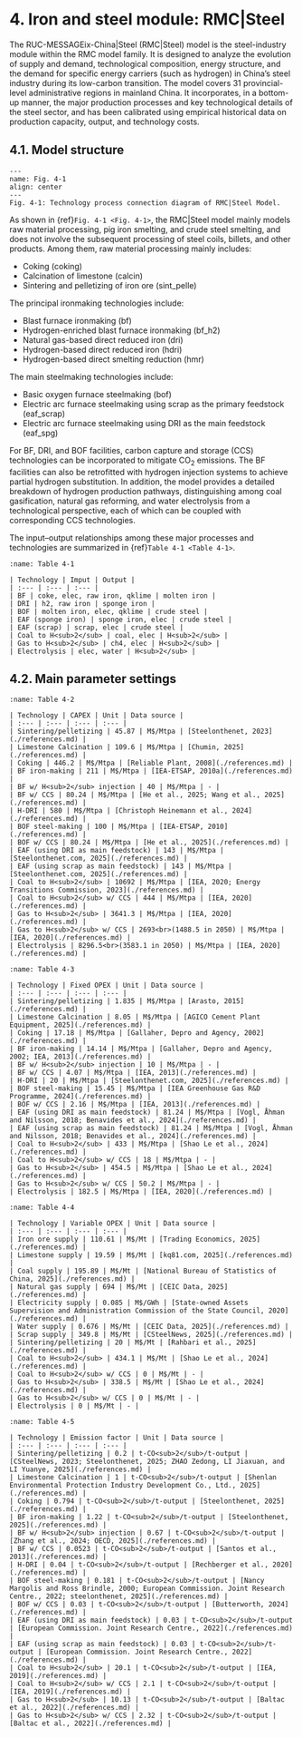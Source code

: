 # 4. Iron and steel module: RMC|Steel

The RUC-MESSAGEix-China|Steel (RMC|Steel) model is the steel-industry module within the RMC model family. It is designed to analyze the evolution of supply and demand, technological composition, energy structure, and the demand for specific energy carriers (such as hydrogen) in China’s steel industry during its low-carbon transition. The model covers 31 provincial-level administrative regions in mainland China. It incorporates, in a bottom-up manner, the major production processes and key technological details of the steel sector, and has been calibrated using empirical historical data on production capacity, output, and technology costs.

## 4.1. Model structure


```{figure} _static/fig_4_1.png
---
name: Fig. 4-1
align: center
---
Fig. 4-1: Technology process connection diagram of RMC|Steel Model.
```

As shown in {ref}`Fig. 4-1 <Fig. 4-1>`, the RMC|Steel model mainly models raw material processing, pig iron smelting, and crude steel smelting, and does not involve the subsequent processing of steel coils, billets, and other products. Among them, raw material processing mainly includes:
- Coking (coking)
- Calcination of limestone (calcin)
- Sintering and pelletizing of iron ore (sint_pelle)

The principal ironmaking technologies include:
- Blast furnace ironmaking (bf)
- Hydrogen-enriched blast furnace ironmaking (bf_h2)
- Natural gas-based direct reduced iron (dri)
- Hydrogen-based direct reduced iron (hdri)
- Hydrogen-based direct smelting reduction (hmr)

The main steelmaking technologies include:
- Basic oxygen furnace steelmaking (bof)
- Electric arc furnace steelmaking using scrap as the primary feedstock (eaf_scrap)
- Electric arc furnace steelmaking using DRI as the main feedstock (eaf_spg)

For BF, DRI, and BOF facilities, carbon capture and storage (CCS) technologies can be incorporated to mitigate CO<sub>2</sub> emissions. The BF facilities can also be retrofitted with hydrogen injection systems to achieve partial hydrogen substitution. In addition, the model provides a detailed breakdown of hydrogen production pathways, distinguishing among coal gasification, natural gas reforming, and water electrolysis from a technological perspective, each of which can be coupled with corresponding CCS technologies.

The input–output relationships among these major processes and technologies are summarized in {ref}`Table 4-1 <Table 4-1>`.

```{table} Table 4-1: RMC|Steel main technology input and output.
:name: Table 4-1

| Technology | Imput | Output |
| :--- | :--- | :--- |
| BF | coke, elec, raw iron, qklime | molten iron |
| DRI | h2, raw iron | sponge iron |
| BOF | molten iron, elec, qklime | crude steel |
| EAF (sponge iron) | sponge iron, elec | crude steel |
| EAF (scrap) | scrap, elec | crude steel |
| Coal to H<sub>2</sub> | coal, elec | H<sub>2</sub> |
| Gas to H<sub>2</sub> | ch4, elec | H<sub>2</sub> |
| Electrolysis | elec, water | H<sub>2</sub> |
```


## 4.2. Main parameter settings

```{table} Table 4-2: Capital expenditures（CAPEX）
:name: Table 4-2

| Technology | CAPEX | Unit | Data source |
| :--- | :--- | :--- | :--- |
| Sintering/pelletizing | 45.87 | M$/Mtpa | [Steelonthenet, 2023](./references.md) |
| Limestone Calcination | 109.6 | M$/Mtpa | [Chumin, 2025](./references.md) |
| Coking | 446.2 | M$/Mtpa | [Reliable Plant, 2008](./references.md) |
| BF iron-making | 211 | M$/Mtpa | [IEA-ETSAP, 2010a](./references.md) |
| BF w/ H<sub>2</sub> injection | 40 | M$/Mtpa | - |
| BF w/ CCS | 80.24 | M$/Mtpa | [He et al., 2025; Wang et al., 2025](./references.md) |
| H-DRI | 580 | M$/Mtpa | [Christoph Heinemann et al., 2024](./references.md) |
| BOF steel-making | 100 | M$/Mtpa | [IEA-ETSAP, 2010](./references.md) |
| BOF w/ CCS | 80.24 | M$/Mtpa | [He et al., 2025](./references.md) |
| EAF (using DRI as main feedstock) | 143 | M$/Mtpa | [Steelonthenet.com, 2025](./references.md) |
| EAF (using scrap as main feedstock) | 143 | M$/Mtpa | [Steelonthenet.com, 2025](./references.md) |
| Coal to H<sub>2</sub> | 10692 | M$/Mtpa | [IEA, 2020; Energy Transitions Commission, 2023](./references.md) |
| Coal to H<sub>2</sub> w/ CCS | 444 | M$/Mtpa | [IEA, 2020](./references.md) |
| Gas to H<sub>2</sub> | 3641.3 | M$/Mtpa | [IEA, 2020](./references.md) |
| Gas to H<sub>2</sub> w/ CCS | 2693<br>(1488.5 in 2050) | M$/Mtpa | [IEA, 2020](./references.md) |
| Electrolysis | 8296.5<br>(3583.1 in 2050) | M$/Mtpa | [IEA, 2020](./references.md) |
```

```{table} Table 4-3: Fixed operation expenditures
:name: Table 4-3

| Technology | Fixed OPEX | Unit | Data source |
| :--- | :--- | :--- | :--- |
| Sintering/pelletizing | 1.835 | M$/Mtpa | [Arasto, 2015](./references.md) |
| Limestone Calcination | 8.05 | M$/Mtpa | [AGICO Cement Plant Equipment, 2025](./references.md) |
| Coking | 17.18 | M$/Mtpa | [Gallaher, Depro and Agency, 2002](./references.md) |
| BF iron-making | 14.14 | M$/Mtpa | [Gallaher, Depro and Agency, 2002; IEA, 2013](./references.md) |
| BF w/ H<sub>2</sub> injection | 10 | M$/Mtpa | - |
| BF w/ CCS | 4.07 | M$/Mtpa | [IEA, 2013](./references.md) |
| H-DRI | 20 | M$/Mtpa | [Steelonthenet.com, 2025](./references.md) |
| BOF steel-making | 15.45 | M$/Mtpa | [IEA Greenhouse Gas R&D Programme, 2024](./references.md) |
| BOF w/ CCS | 2.16 | M$/Mtpa | [IEA, 2013](./references.md) |
| EAF (using DRI as main feedstock) | 81.24 | M$/Mtpa | [Vogl, Åhman and Nilsson, 2018; Benavides et al., 2024](./references.md) |
| EAF (using scrap as main feedstock) | 81.24 | M$/Mtpa | [Vogl, Åhman and Nilsson, 2018; Benavides et al., 2024](./references.md) |
| Coal to H<sub>2</sub> | 433 | M$/Mtpa | [Shao Le et al., 2024](./references.md) |
| Coal to H<sub>2</sub> w/ CCS | 18 | M$/Mtpa | - |
| Gas to H<sub>2</sub> | 454.5 | M$/Mtpa | [Shao Le et al., 2024](./references.md) |
| Gas to H<sub>2</sub> w/ CCS | 50.2 | M$/Mtpa | - |
| Electrolysis | 182.5 | M$/Mtpa | [IEA, 2020](./references.md) |
```

```{table} Table 4-4: Variable operation expenditures
:name: Table 4-4

| Technology | Variable OPEX | Unit | Data source |
| :--- | :--- | :--- | :--- |
| Iron ore supply | 110.61 | M$/Mt | [Trading Economics, 2025](./references.md) |
| Limestone supply | 19.59 | M$/Mt | [kq81.com, 2025](./references.md) |
| Coal supply | 195.89 | M$/Mt | [National Bureau of Statistics of China, 2025](./references.md) |
| Natural gas supply | 694 | M$/Mt | [CEIC Data, 2025](./references.md) |
| Electricity supply | 0.085 | M$/GWh | [State-owned Assets Supervision and Administration Commission of the State Council, 2020](./references.md) |
| Water supply | 0.676 | M$/Mt | [CEIC Data, 2025](./references.md) |
| Scrap supply | 349.8 | M$/Mt | [CSteelNews, 2025](./references.md) |
| Sintering/pelletizing | 20 | M$/Mt | [Rahbari et al., 2025](./references.md) |
| Coal to H<sub>2</sub> | 434.1 | M$/Mt | [Shao Le et al., 2024](./references.md) |
| Coal to H<sub>2</sub> w/ CCS | 0 | M$/Mt | - |
| Gas to H<sub>2</sub> | 338.5 | M$/Mt | [Shao Le et al., 2024](./references.md) |
| Gas to H<sub>2</sub> w/ CCS | 0 | M$/Mt | - |
| Electrolysis | 0 | M$/Mt | - |
```

```{table} Table 4-5: Carbon emission factor
:name: Table 4-5

| Technology | Emission factor | Unit | Data source |
| :--- | :--- | :--- | :--- |
| Sintering/pelletizing | 0.2 | t-CO<sub>2</sub>/t-output | [CSteelNews, 2023; Steelonthenet, 2025; ZHAO Zedong, LI Jiaxuan, and LI Yuanye, 2025](./references.md) |
| Limestone Calcination | 1 | t-CO<sub>2</sub>/t-output | [Shenlan Environmental Protection Industry Development Co., Ltd., 2025](./references.md) |
| Coking | 0.794 | t-CO<sub>2</sub>/t-output | [Steelonthenet, 2025](./references.md) |
| BF iron-making | 1.22 | t-CO<sub>2</sub>/t-output | [Steelonthenet, 2025](./references.md) |
| BF w/ H<sub>2</sub> injection | 0.67 | t-CO<sub>2</sub>/t-output | [Zhang et al., 2024; OECD, 2025](./references.md) |
| BF w/ CCS | 0.0523 | t-CO<sub>2</sub>/t-output | [Santos et al., 2013](./references.md) |
| H-DRI | 0.04 | t-CO<sub>2</sub>/t-output | [Rechberger et al., 2020](./references.md) |
| BOF steel-making | 0.181 | t-CO<sub>2</sub>/t-output | [Nancy Margolis and Ross Brindle, 2000; European Commission. Joint Research Centre., 2022; steelonthenet, 2025](./references.md) |
| BOF w/ CCS | 0.03 | t-CO<sub>2</sub>/t-output | [Butterworth, 2024](./references.md) |
| EAF (using DRI as main feedstock) | 0.03 | t-CO<sub>2</sub>/t-output | [European Commission. Joint Research Centre., 2022](./references.md) |
| EAF (using scrap as main feedstock) | 0.03 | t-CO<sub>2</sub>/t-output | [European Commission. Joint Research Centre., 2022](./references.md) |
| Coal to H<sub>2</sub> | 20.1 | t-CO<sub>2</sub>/t-output | [IEA, 2019](./references.md) |
| Coal to H<sub>2</sub> w/ CCS | 2.1 | t-CO<sub>2</sub>/t-output | [IEA, 2019](./references.md) |
| Gas to H<sub>2</sub> | 10.13 | t-CO<sub>2</sub>/t-output | [Baltac et al., 2022](./references.md) |
| Gas to H<sub>2</sub> w/ CCS | 2.32 | t-CO<sub>2</sub>/t-output |[Baltac et al., 2022](./references.md) |
```
